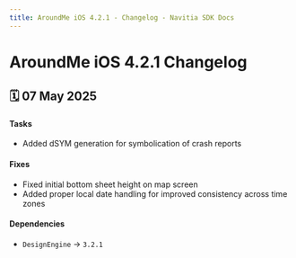 ```yaml
---
title: AroundMe iOS 4.2.1 - Changelog - Navitia SDK Docs
---
```


# AroundMe iOS 4.2.1 Changelog

<h2>🗓 07 May 2025</h2>

####  Tasks
- Added dSYM generation for symbolication of crash reports

#### Fixes
- Fixed initial bottom sheet height on map screen
- Added proper local date handling for improved consistency across time zones

#### Dependencies
- `DesignEngine` -> `3.2.1`